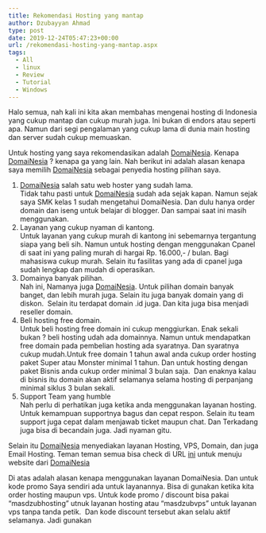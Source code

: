 ```yaml
---
title: Rekomendasi Hosting yang mantap
author: Dzubayyan Ahmad
type: post
date: 2019-12-24T05:47:23+00:00
url: /rekomendasi-hosting-yang-mantap.aspx
tags:
  - All
  - linux
  - Review
  - Tutorial
  - Windows
---
```


Halo semua, nah kali ini kita akan membahas mengenai hosting di Indonesia yang cukup mantap dan cukup murah juga. Ini bukan di endors atau seperti apa. Namun dari segi pengalaman yang cukup lama di dunia main hosting dan server sudah cukup memuaskan.

Untuk hosting yang saya rekomendasikan adalah [DomaiNesia][1]. Kenapa [DomaiNesia][1] ? kenapa ga yang lain. Nah berikut ini adalah alasan kenapa saya memilih [DomaiNesia][1] sebagai penyedia hosting pilihan saya.

1. [DomaiNesia][1] salah satu web hoster yang sudah lama.  
   Tidak tahu pasti untuk [DomaiNesia][1] sudah ada sejak kapan. Namun sejak saya SMK kelas 1 sudah mengetahui DomaiNesia. Dan dulu hanya order domain dan iseng untuk belajar di blogger. Dan sampai saat ini masih menggunakan.
2. Layanan yang cukup nyaman di kantong.  
   Untuk layanan yang cukup murah di kantong ini sebemarnya tergantung siapa yang beli sih. Namun untuk hosting dengan menggunakan Cpanel di saat ini yang paling murah di hargai Rp. 16.000,- / bulan. Bagi mahasiswa cukup murah. Selain itu fasilitas yang ada di cpanel juga sudah lengkap dan mudah di operasikan.
3. Domainya banyak pilihan.  
   Nah ini, Namanya juga [DomaiNesia][1]. Untuk pilihan domain banyak banget, dan lebih murah juga. Selain itu juga banyak domain yang di diskon.  Selain itu terdapat domain .id juga. Dan kita juga bisa menjadi reseller domain.
4. Beli hosting free domain.  
   Untuk beli hosting free domain ini cukup menggiurkan. Enak sekali bukan ? beli hosting udah ada domainnya. Namun untuk mendapatkan free domain pada pembelian hosting ada syaratnya. Dan syaratnya cukup mudah.Untuk free domain 1 tahun awal anda cukup order hosting paket Super atau Monster minimal 1 tahun. Dan untuk hosting dengan paket Bisnis anda cukup order minimal 3 bulan saja.  Dan enaknya kalau di bisnis itu domain akan aktif selamanya selama hosting di perpanjang minimal siklus 3 bulan sekali.
5. Support Team yang humble  
   Nah perlu di perhatikan juga ketika anda menggunakan layanan hosting. Untuk kemampuan supportnya bagus dan cepat respon. Selain itu team support juga cepat dalam menjawab ticket maupun chat. Dan Terkadang juga bisa di becandain juga. Jadi nyaman gitu.

Selain itu [DomaiNesia][1] menyediakan layanan Hosting, VPS, Domain, dan juga Email Hosting. Teman teman semua bisa check di URL [ini][1] untuk menuju website dari [DomaiNesia][1]

Di atas adalah alasan kenapa menggunakan layanan DomaiNesia. Dan untuk kode promo Saya sendiri ada untuk layanannya. Bisa di gunakan ketika kita order hosting maupun vps. Untuk kode promo / discount bisa pakai &#8220;masdzubhosting&#8221; utnuk layanan hosting atau &#8220;masdzubvps&#8221; untuk layanan vps tanpa tanda petik.  Dan kode discount tersebut akan selalu aktif selamanya. Jadi gunakan

[1]: https://www.domainesia.com/?aff=8293
